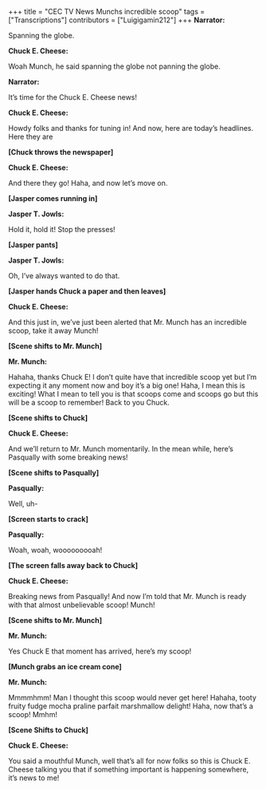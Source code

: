 +++
title = "CEC TV News Munchs incredible scoop"
tags = ["Transcriptions"]
contributors = ["Luigigamin212"]
+++
**Narrator:**

Spanning the globe. 

**Chuck E. Cheese:**

Woah Munch, he said spanning the globe not panning the globe. 

**Narrator:**

It’s time for the Chuck E. Cheese news! 

**Chuck E. Cheese:**

Howdy folks and thanks for tuning in! And now, here are today’s headlines. Here they are 

**[Chuck throws the newspaper]**

**Chuck E. Cheese:**

And there they go! Haha, and now let’s move on.

**[Jasper comes running in]**

**Jasper T. Jowls:**
 
Hold it, hold it! Stop the presses! 

**[Jasper pants]**

**Jasper T. Jowls:**

Oh, I’ve always wanted to do that. 

**[Jasper hands Chuck a paper and then leaves]**

**Chuck E. Cheese:**

And this just in, we’ve just been alerted that Mr. Munch has an incredible scoop, take it away Munch! 

**[Scene shifts to Mr. Munch]**

**Mr. Munch:**

Hahaha, thanks Chuck E! I don’t quite have that incredible scoop yet but I’m expecting it any moment now and boy it’s a big one! Haha, I mean this is exciting! What I mean to tell you is that scoops come and scoops go but this will be a scoop to remember! Back to you Chuck. 

**[Scene shifts to Chuck]**

**Chuck E. Cheese:**

And we’ll return to Mr. Munch momentarily. In the mean while, here’s Pasqually with some breaking news!

**[Scene shifts to Pasqually]**

**Pasqually:**

Well, uh- 

**[Screen starts to crack]**

**Pasqually:**

Woah, woah, wooooooooah!

**[The screen falls away back to Chuck]**

**Chuck E. Cheese:**

Breaking news from Pasqually! And now I’m told that Mr. Munch is ready with that almost unbelievable scoop! Munch!

**[Scene shifts to Mr. Munch]**

**Mr. Munch:**

Yes Chuck E that moment has arrived, here’s my scoop!

**[Munch grabs an ice cream cone]**

**Mr. Munch:**

Mmmmhmm! Man I thought this scoop would never get here! Hahaha, tooty fruity fudge mocha praline parfait marshmallow delight! Haha, now that’s a scoop! Mmhm! 

**[Scene Shifts to Chuck]**

**Chuck E. Cheese:**

You said a mouthful Munch, well that’s all for now folks so this is Chuck E. Cheese talking you that if something important is happening somewhere, it’s news to me! 
